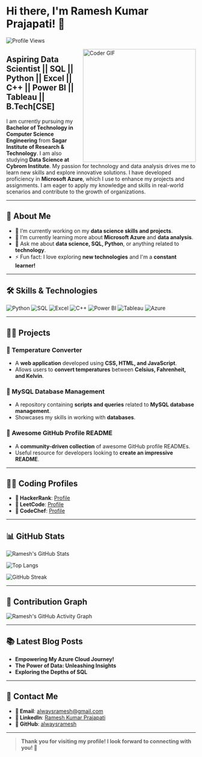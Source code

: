 # Hi there, I'm Ramesh Kumar Prajapati! 👋

![Profile Views](https://komarev.com/ghpvc/?username=alwaysramesh&label=Profile%20Views&color=blue&style=plastic)

<img align="right" alt="Coder GIF" width="300" src="https://media.giphy.com/media/qgQUggAC3Pfv687qPC/giphy.gif" />

## Aspiring Data Scientist || SQL || Python || Excel || C++ || Power BI || Tableau || B.Tech[CSE]

I am currently pursuing my **Bachelor of Technology in Computer Science Engineering** from **Sagar Institute of Research & Technology**. I am also studying **Data Science at Cybrom Institute**. My passion for technology and data analysis drives me to learn new skills and explore innovative solutions. I have developed proficiency in **Microsoft Azure**, which I use to enhance my projects and assignments. I am eager to apply my knowledge and skills in real-world scenarios and contribute to the growth of organizations.

---

## 🚀 About Me
- 🔭 I’m currently working on my **data science skills and projects**.
- 🌱 I’m currently learning more about **Microsoft Azure** and **data analysis**.
- 💬 Ask me about **data science, SQL, Python**, or anything related to **technology**.
- ⚡ Fun fact: I love exploring **new technologies** and I'm a **constant learner!**

---

## 🛠 Skills & Technologies

![Python](https://img.shields.io/badge/Python-3776AB?style=for-the-badge&logo=python&logoColor=white)
![SQL](https://img.shields.io/badge/SQL-4479A1?style=for-the-badge&logo=mysql&logoColor=white)
![Excel](https://img.shields.io/badge/Excel-217346?style=for-the-badge&logo=microsoft-excel&logoColor=white)
![C++](https://img.shields.io/badge/C++-00599C?style=for-the-badge&logo=c%2B%2B&logoColor=white)
![Power BI](https://img.shields.io/badge/Power%20BI-F2C811?style=for-the-badge&logo=power-bi&logoColor=black)
![Tableau](https://img.shields.io/badge/Tableau-E97627?style=for-the-badge&logo=tableau&logoColor=white)
![Azure](https://img.shields.io/badge/Microsoft%20Azure-0078D4?style=for-the-badge&logo=microsoft-azure&logoColor=white)

---

## 👨‍💻 Projects

### 🔹 Temperature Converter
- A **web application** developed using **CSS, HTML, and JavaScript**.
- Allows users to **convert temperatures** between **Celsius, Fahrenheit, and Kelvin**.

### 🔹 MySQL Database Management
- A repository containing **scripts and queries** related to **MySQL database management**.
- Showcases my skills in working with **databases**.

### 🔹 Awesome GitHub Profile README
- A **community-driven collection** of awesome GitHub profile READMEs.
- Useful resource for developers looking to **create an impressive README**.

---

## 👨‍💻 Coding Profiles

- **🔹 HackerRank**: [Profile](https://www.hackerrank.com/profile/alwaysramesh)
- **🔹 LeetCode**: [Profile](https://leetcode.com/u/alwaysramesh/)
- **🔹 CodeChef**: [Profile](https://www.codechef.com/users/viprameshkumar)

---

## 📊 GitHub Stats

![Ramesh's GitHub Stats](https://github-readme-stats.vercel.app/api?username=alwaysramesh&show_icons=true&theme=radical)

![Top Langs](https://github-readme-stats.vercel.app/api/top-langs/?username=alwaysramesh&layout=compact&theme=radical)

![GitHub Streak](https://github-readme-streak-stats.herokuapp.com/?user=alwaysramesh&theme=radical)

---

## 🚀 Contribution Graph

![Ramesh's GitHub Activity Graph](https://github-readme-activity-graph.vercel.app/graph?username=alwaysramesh&theme=radical)

---

## 📚 Latest Blog Posts
<!-- BLOG-POST-LIST:START -->
- **Empowering My Azure Cloud Journey!**
- **The Power of Data: Unleashing Insights**
- **Exploring the Depths of SQL**
<!-- BLOG-POST-LIST:END -->

---

## 📩 Contact Me

- **📧 Email**: [alwaysramesh@gmail.com](mailto:alwaysramesh@gmail.com)
- **💼 LinkedIn**: [Ramesh Kumar Prajapati](https://www.linkedin.com/in/your-link-here)
- **🐙 GitHub**: [alwaysramesh](https://github.com/alwaysramesh)

---

> **Thank you for visiting my profile! I look forward to connecting with you! 🌟**
